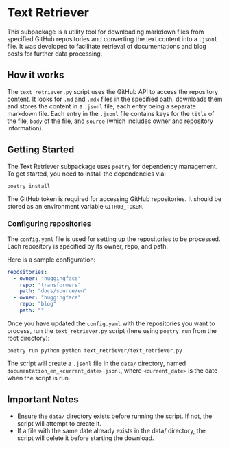 # Text Retriever

This subpackage is a utility tool for downloading markdown files from specified GitHub repositories and converting the text content into a `.jsonl` file. It was developed to facilitate retrieval of documentations and blog posts for further data processing.

## How it works

The `text_retriever.py` script uses the GitHub API to access the repository content. It looks for `.md` and `.mdx` files in the specified path, downloads them and stores the content in a `.jsonl` file, each entry being a separate markdown file. Each entry in the `.jsonl` file contains keys for the `title` of the file, `body` of the file, and `source` (which includes owner and repository information). 

## Getting Started

The Text Retriever subpackage uses `poetry` for dependency management. To get started, you need to install the dependencies via:

```shell
poetry install
```

The GitHub token is required for accessing GitHub repositories. It should be stored as an environment variable `GITHUB_TOKEN`.

### Configuring repositories

The `config.yaml` file is used for setting up the repositories to be processed. Each repository is specified by its owner, repo, and path.

Here is a sample configuration:

```yaml
repositories:
  - owner: "huggingface"
    repo: "transformers"
    path: "docs/source/en"
  - owner: "huggingface"
    repo: "blog"
    path: ""
```

Once you have updated the `config.yaml` with the repositories you want to process, run the `text_retriever.py` script (here using `poetry run` from the root directory):

```shell
poetry run python python text_retriever/text_retriever.py
```

The script will create a `.jsonl` file in the `data/` directory, named `documentation_en_<current_date>.jsonl`, where `<current_date>` is the date when the script is run.

## Important Notes

* Ensure the `data/` directory exists before running the script. If not, the script will attempt to create it.
* If a file with the same date already exists in the data/ directory, the script will delete it before starting the download.
